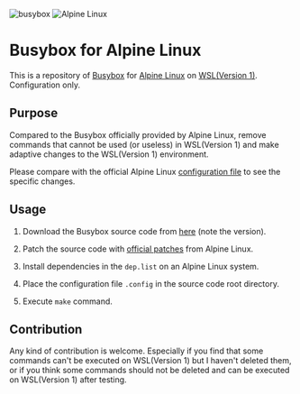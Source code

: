 ![busybox](https://www.busybox.net/images/busybox1.png "Busybox")
![Alpine Linux](https://avatars.githubusercontent.com/u/7600810?s=200&v=4 "Alpine Linux")

# **Busybox for Alpine Linux**
This is a repository of [Busybox](https://www.busybox.net/) for [Alpine Linux](https://www.alpinelinux.org/) on [WSL(Version 1)](https://learn.microsoft.com/en-us/windows/wsl/compare-versions#comparing-wsl-1-and-wsl-2). Configuration only.

## Purpose

Compared to the Busybox officially provided by Alpine Linux, remove commands that cannot be used (or useless) in WSL(Version 1) and make adaptive changes to the WSL(Version 1) environment.

Please compare with the official Alpine Linux [configuration file](https://git.alpinelinux.org/aports/plain/main/busybox/busyboxconfig) to see the specific changes.

## Usage

1. Download the Busybox source code from [here](https://www.busybox.net/downloads/) (note the version).

2. Patch the source code with [official patches](https://git.alpinelinux.org/aports/tree/main/busybox) from Alpine Linux.

3. Install dependencies in the `dep.list` on an Alpine Linux system.

4. Place the configuration file `.config` in the source code root directory.

5. Execute `make` command.

## Contribution

Any kind of contribution is welcome. Especially if you find that some commands can't be executed on WSL(Version 1) but I haven't deleted them, or if you think some commands should not be deleted and can be executed on WSL(Version 1) after testing.